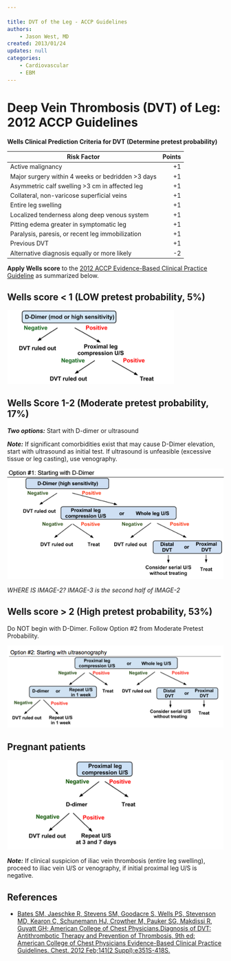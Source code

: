 ```yaml
---

title: DVT of the Leg - ACCP Guidelines
authors:
    - Jason West, MD
created: 2013/01/24
updates: null
categories:
    - Cardiovascular
    - EBM
---
```


# Deep Vein Thrombosis (DVT) of Leg: 2012 ACCP Guidelines

**Wells Clinical Prediction Criteria for DVT (Determine pretest probability)**

| **Risk Factor**                                   | Points |
| ------------------------------------------------- | -----: |
| Active malignancy                                 |     +1 |
| Major surgery within 4 weeks or bedridden >3 days |     +1 |
| Asymmetric calf swelling >3 cm in affected leg    |     +1 |
| Collateral, non-varicose superficial veins        |     +1 |
| Entire leg swelling                               |     +1 |
| Localized tenderness along deep venous system     |     +1 |
| Pitting edema greater in symptomatic leg          |     +1 |
| Paralysis, paresis, or recent leg immobilization  |     +1 |
| Previous DVT                                      |     +1 |
| Alternative diagnosis equally or more likely      |     -2 |

**Apply Wells score** to the [2012 ACCP Evidence-Based Clinical Practice Guideline](http://www.ncbi.nlm.nih.gov/pubmed/22315267) as summarized below.

## Wells score &lt; 1 (LOW pretest probability, 5%) 

![](image-1.png)

## Wells Score 1-2 (Moderate pretest probability, 17%)  

**_Two options:_** Start with D-dimer or ultrasound 

**_Note:_** If significant comorbidities exist that may cause D-Dimer elevation, start with ultrasound as initial test. If ultrasound is unfeasible (excessive tissue or leg casting), use venography.

![](image-2.png)

_WHERE IS IMAGE-2? IMAGE-3 is the second half of IMAGE-2_

## Wells score > 2 (High pretest probability, 53%) 

Do NOT begin with D-Dimer. Follow Option #2 from Moderate Pretest Probability.

![](image-3.png)

## Pregnant patients 

![](image-4.png)

**_Note:_** If clinical suspicion of iliac vein thrombosis (entire leg swelling), proceed to iliac vein U/S or venography, if initial proximal leg U/S is negative.

## References

-   [Bates SM, Jaeschke R, Stevens SM, Goodacre S, Wells PS, Stevenson MD, Kearon C, Schunemann HJ, Crowther M, Pauker SG, Makdissi R, Guyatt GH; American College of Chest Physicians.Diagnosis of DVT: Antithrombotic Therapy and Prevention of Thrombosis, 9th ed: American College of Chest Physicians Evidence-Based Clinical Practice Guidelines. Chest. 2012 Feb;141(2 Suppl):e351S-418S.](http://www.ncbi.nlm.nih.gov/pubmed/22315267)
